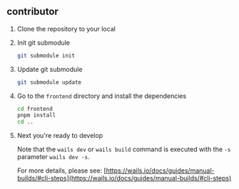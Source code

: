 ## contributor

1. Clone the repository to your local
2. Init git submodule
   ```bash
   git submodule init
   ```
3. Update git submodule
   ```bash
   git submodule update
   ```
4. Go to the `frontend` directory and install the dependencies
   ```bash
   cd frontend
   pnpm install
   cd ..
   ```
5. Next you're ready to develop
   
   Note that the `wails dev` or `wails build` command is executed with the `-s` parameter `wails dev -s`.

   For more details, please see: [https://wails.io/docs/guides/manual-builds/#cli-steps](https://wails.io/docs/guides/manual-builds/#cli-steps)
